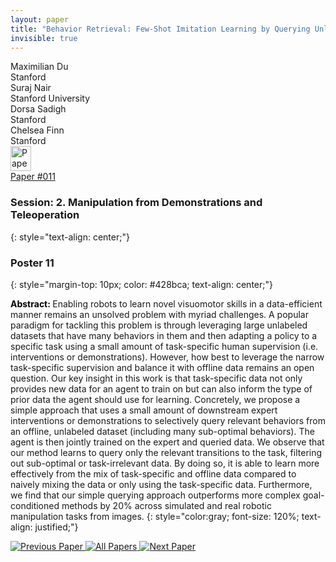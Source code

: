 ```yaml
---
layout: paper
title: "Behavior Retrieval: Few-Shot Imitation Learning by Querying Unlabeled Datasets"
invisible: true
---
```

<div class="paper-authors">
<div class="paper-author-box">
    <div class="paper-author-name">Maximilian Du</div>
    <div class="paper-author-uni">Stanford</div>
</div>
<div class="paper-author-box">
    <div class="paper-author-name">Suraj Nair</div>
    <div class="paper-author-uni">Stanford University</div>
</div>
<div class="paper-author-box">
    <div class="paper-author-name">Dorsa Sadigh</div>
    <div class="paper-author-uni">Stanford</div>
</div>
<div class="paper-author-box">
    <div class="paper-author-name">Chelsea Finn</div>
    <div class="paper-author-uni">Stanford</div>
</div>

</div><div class="paper-pdf">
<div> <a href="http://www.roboticsproceedings.org/rss19/p011.pdf"><img src="{{ site.baseurl }}/images/paper_link.png" alt="Paper Website" width = "33"  height = "40"/></a> </div>
<div> <a href="http://www.roboticsproceedings.org/rss19/p011.pdf">Paper&nbsp;#011</a> </div>
</div>

### Session: 2. Manipulation from Demonstrations and Teleoperation
{: style="text-align: center;"}

### Poster 11
{: style="margin-top: 10px; color: #428bca; text-align: center;"}

<b style="color: black;">Abstract: </b>Enabling robots to learn novel visuomotor skills in a data-efficient manner remains an unsolved problem with myriad challenges. A popular paradigm for tackling this problem is through leveraging large unlabeled datasets that have many behaviors in them and then adapting a policy to a specific task using a small amount of task-specific human supervision (i.e. interventions or demonstrations). However, how best to leverage the narrow task-specific supervision and balance it with offline data remains an open question. Our key insight in this work is that task-specific data not only provides new data for an agent to train on but can also inform the type of prior data the agent should use for learning. Concretely, we propose a simple approach that uses a small amount of downstream expert interventions or demonstrations to selectively query relevant behaviors from an offline, unlabeled dataset (including many sub-optimal behaviors). The agent is then jointly trained on the expert and queried data. We observe that our method learns to query only the relevant transitions to the task, filtering out sub-optimal or task-irrelevant data. By doing so, it is able to learn more effectively from the mix of task-specific and offline data compared to naively mixing the data or only using the task-specific data. 
Furthermore, we find that our simple querying approach outperforms more complex goal-conditioned methods by 20% across simulated and real robotic manipulation tasks from images. 
{: style="color:gray; font-size: 120%; text-align: justified;"}


<div class="paper-menu">
<a href="{{ site.baseurl }}/program/papers/010/"> <img src="{{ site.baseurl }}/images/previous_paper_icon.png" alt="Previous Paper" title="Previous Paper"/> </a>
<a href="{{ site.baseurl }}/program/papers"><img src="{{ site.baseurl }}/images/overview_icon.png" alt="All Papers" title="All Papers"/> </a>
<a href="{{ site.baseurl }}/program/papers/012/"> <img src="{{ site.baseurl }}/images/next_paper_icon.png" alt="Next Paper" title="Next Paper"/> </a>

</div>
